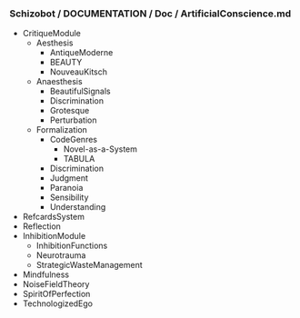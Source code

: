 ### Schizobot / DOCUMENTATION / Doc / ArtificialConscience.md
* CritiqueModule
  * Aesthesis
    * AntiqueModerne
    * BEAUTY
    * NouveauKitsch
  * Anaesthesis
    * BeautifulSignals
    * Discrimination
    * Grotesque
    * Perturbation
  * Formalization
    * CodeGenres
      * Novel-as-a-System
      * TABULA
    * Discrimination
    * Judgment
    * Paranoia
    * Sensibility
    * Understanding
* RefcardsSystem
* Reflection
* InhibitionModule
  * InhibitionFunctions
  * Neurotrauma
  * StrategicWasteManagement
* Mindfulness
* NoiseFieldTheory
* SpiritOfPerfection
* TechnologizedEgo
